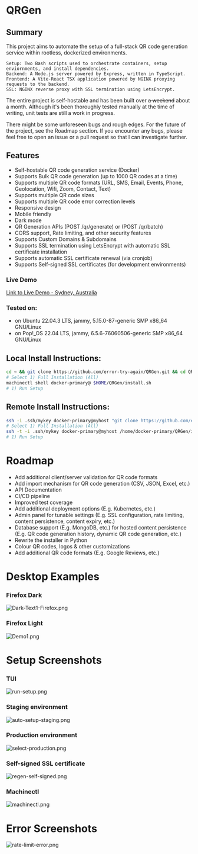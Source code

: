 # QRGen

## Summary

This project aims to automate the setup of a full-stack QR code generation service within rootless, dockerized environments. 

    Setup: Two Bash scripts used to orchestrate containers, setup enviornments, and install dependencies.
    Backend: A Node.js server powered by Express, written in TypeScript. 
    Frontend: A Vite-React TSX application powered by NGINX proxying requests to the backend.
    SSL: NGINX reverse proxy with SSL termination using LetsEncrypt.

The entire project is self-hostable and has been built over <s>a weekend</s> about a month.
Although it's been thoroughly tested manually at the time of writing, unit tests are still a work in progress.

There might be some unforeseen bugs and rough edges. For the future of the project, see the Roadmap section. 
If you encounter any bugs, please feel free to open an issue or a pull request so that I can investigate further.

## Features

* Self-hostable QR code generation service (Docker)
* Supports Bulk QR code generation (up to 1000 QR codes at a time)
* Supports multiple QR code formats (URL, SMS, Email, Events, Phone, Geolocation,
  Wifi, Zoom, Contact, Text)
* Supports multiple QR code sizes
* Supports multiple QR code error correction levels
* Responsive design
* Mobile friendly
* Dark mode
* QR Generation APIs (POST /qr/generate) or (POST /qr/batch)
* CORS support, Rate limiting, and other security features
* Supports Custom Domains & Subdomains
* Supports SSL termination using LetsEncrypt with automatic SSL certificate
  installation
* Supports automatic SSL certificate renewal (via cronjob)
* Supports Self-signed SSL certificates (for development environments)

### Live Demo

[Link to Live Demo - Sydney, Australia](https://qr-gen.net/)

### Tested on:

* on Ubuntu 22.04.3 LTS, jammy, 5.15.0-87-generic SMP x86_64 GNU/Linux
* on Pop!_OS 22.04 LTS, jammy, 6.5.6-76060506-generic SMP x86_64 GNU/Linux

## Local Install Instructions:

```bash
cd ~ && git clone https://github.com/error-try-again/QRGen.git && cd QRGen && chmod +x depends.sh && sudo ./depends.sh
# Select 1) Full Installation (All)
machinectl shell docker-primary@ $HOME/QRGen/install.sh
# 1) Run Setup 
```

## Remote Install Instructions:

```bash
ssh -i .ssh/mykey docker-primary@myhost "git clone https://github.com/error-try-again/QRGen.git && cd QRGen && ~/QRGen/depends.sh"
# Select 1) Full Installation (All)
ssh -t -i .ssh/mykey docker-primary@myhost /home/docker-primary/QRGen/install.sh
# 1) Run Setup 
```

# Roadmap

* Add additional client/server validation for QR code formats
* Add import mechanism for QR code generation (CSV, JSON, Excel, etc.)
* API Documentation
* CI/CD pipeline
* Improved test coverage
* Add additional deployment options (E.g. Kubernetes, etc.)
* Admin panel for tunable settings (E.g. SSL configuration, rate limiting, content
  persistence, content expiry, etc.)
* Database support (E.g. MongoDB, etc.) for hosted content persistence (E.g. QR code
  generation history, dynamic QR code generation, etc.)
* Rewrite the installer in Python
* Colour QR codes, logos & other customizations
* Add additional QR code formats (E.g. Google Reviews, etc.)

# Desktop Examples

### Firefox Dark

![Dark-Text1-Firefox.png](images%2FDemo%2FDark-Text1-Firefox.png)

### Firefox Light

![Demo1.png](images%2FDemo%2FDemo1.png)

# Setup Screenshots

### TUI

![run-setup.png](images%2FGeneral%2Frun-setup.png)

### Staging environment

![auto-setup-staging.png](images%2FGeneral%2Fauto-setup-staging.png)

### Production environment

![select-production.png](images%2FGeneral%2Fselect-production.png)

### Self-signed SSL certificate

![regen-self-signed.png](images%2FGeneral%2Fregen-self-signed.png)

### Machinectl

![machinectl.png](images%2FLocal%2Fmachinectl.png)

# Error Screenshots

![rate-limit-error.png](images%2FGeneral%2Frate-limit-error.png)
